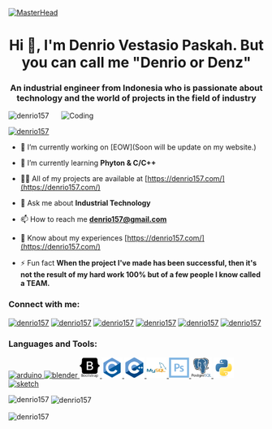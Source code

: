 [![MasterHead](https://i.postimg.cc/rmRdCqJN/giphy.gif)](https://denrio157.com)
<h1 align="center">Hi 👋, I'm Denrio Vestasio Paskah. But you can call me "Denrio or Denz"</h1>
<h3 align="center">An industrial engineer from Indonesia who is passionate about technology and the world of projects in the field of industry</h3>
<img align="right" alt="Coding" width="400" src="https://clipart-library.com/images_k/construction-worker-silhouette-vector/construction-worker-silhouette-vector-4.png">

<p align="left"> <img src="https://komarev.com/ghpvc/?username=denrio157&label=Profile%20views&color=0e75b6&style=flat" alt="denrio157" /> </p>

<p align="left"> <a href="https://twitter.com/denrio157" target="blank"><img src="https://img.shields.io/twitter/follow/denrio157?logo=twitter&style=for-the-badge" alt="denrio157" /></a> </p>

- 🔭 I’m currently working on [EOW](Soon will be update on my website.)

- 🌱 I’m currently learning **Phyton & C/C++**

- 👨‍💻 All of my projects are available at [https://denrio157.com/](https://denrio157.com/)

- 💬 Ask me about **Industrial Technology**

- 📫 How to reach me **denrio157@gmail.com**

- 📄 Know about my experiences [https://denrio157.com/](https://denrio157.com/)

- ⚡ Fun fact **When the project I've made has been successful, then it's not the result of my hard work 100% but of a few people I know called a TEAM.**

<h3 align="left">Connect with me:</h3>
<p align="left">
<a href="https://twitter.com/denrio157" target="blank"><img align="center" src="https://raw.githubusercontent.com/rahuldkjain/github-profile-readme-generator/master/src/images/icons/Social/twitter.svg" alt="denrio157" height="30" width="40" /></a>
<a href="https://linkedin.com/in/denrio157" target="blank"><img align="center" src="https://raw.githubusercontent.com/rahuldkjain/github-profile-readme-generator/master/src/images/icons/Social/linked-in-alt.svg" alt="denrio157" height="30" width="40" /></a>
<a href="https://fb.com/denrio157" target="blank"><img align="center" src="https://raw.githubusercontent.com/rahuldkjain/github-profile-readme-generator/master/src/images/icons/Social/facebook.svg" alt="denrio157" height="30" width="40" /></a>
<a href="https://instagram.com/denrio157" target="blank"><img align="center" src="https://raw.githubusercontent.com/rahuldkjain/github-profile-readme-generator/master/src/images/icons/Social/instagram.svg" alt="denrio157" height="30" width="40" /></a>
<a href="https://www.youtube.com/c/denrio157" target="blank"><img align="center" src="https://raw.githubusercontent.com/rahuldkjain/github-profile-readme-generator/master/src/images/icons/Social/youtube.svg" alt="denrio157" height="30" width="40" /></a>
<a href="https://discord.gg/denrio157" target="blank"><img align="center" src="https://raw.githubusercontent.com/rahuldkjain/github-profile-readme-generator/master/src/images/icons/Social/discord.svg" alt="denrio157" height="30" width="40" /></a>
</p>

<h3 align="left">Languages and Tools:</h3>
<p align="left"> <a href="https://www.arduino.cc/" target="_blank" rel="noreferrer"> <img src="https://cdn.worldvectorlogo.com/logos/arduino-1.svg" alt="arduino" width="40" height="40"/> </a> <a href="https://www.blender.org/" target="_blank" rel="noreferrer"> <img src="https://download.blender.org/branding/community/blender_community_badge_white.svg" alt="blender" width="40" height="40"/> </a> <a href="https://getbootstrap.com" target="_blank" rel="noreferrer"> <img src="https://raw.githubusercontent.com/devicons/devicon/master/icons/bootstrap/bootstrap-plain-wordmark.svg" alt="bootstrap" width="40" height="40"/> </a> <a href="https://www.cprogramming.com/" target="_blank" rel="noreferrer"> <img src="https://raw.githubusercontent.com/devicons/devicon/master/icons/c/c-original.svg" alt="c" width="40" height="40"/> </a> <a href="https://www.w3schools.com/cpp/" target="_blank" rel="noreferrer"> <img src="https://raw.githubusercontent.com/devicons/devicon/master/icons/cplusplus/cplusplus-original.svg" alt="cplusplus" width="40" height="40"/> </a> <a href="https://www.mysql.com/" target="_blank" rel="noreferrer"> <img src="https://raw.githubusercontent.com/devicons/devicon/master/icons/mysql/mysql-original-wordmark.svg" alt="mysql" width="40" height="40"/> </a> <a href="https://www.photoshop.com/en" target="_blank" rel="noreferrer"> <img src="https://raw.githubusercontent.com/devicons/devicon/master/icons/photoshop/photoshop-line.svg" alt="photoshop" width="40" height="40"/> </a> <a href="https://www.postgresql.org" target="_blank" rel="noreferrer"> <img src="https://raw.githubusercontent.com/devicons/devicon/master/icons/postgresql/postgresql-original-wordmark.svg" alt="postgresql" width="40" height="40"/> </a> <a href="https://www.python.org" target="_blank" rel="noreferrer"> <img src="https://raw.githubusercontent.com/devicons/devicon/master/icons/python/python-original.svg" alt="python" width="40" height="40"/> </a> <a href="https://www.sketch.com/" target="_blank" rel="noreferrer"> <img src="https://www.vectorlogo.zone/logos/sketchapp/sketchapp-icon.svg" alt="sketch" width="40" height="40"/> </a> </p>

<p><img align="left" src="https://github-readme-stats.vercel.app/api/top-langs?username=denrio157&show_icons=true&locale=en&layout=compact" alt="denrio157" /></p>

<p>&nbsp;<img align="center" src="https://github-readme-stats.vercel.app/api?username=denrio157&show_icons=true&locale=en" alt="denrio157" /></p>

<p><img align="center" src="https://github-readme-streak-stats.herokuapp.com/?user=denrio157&" alt="denrio157" /></p>
